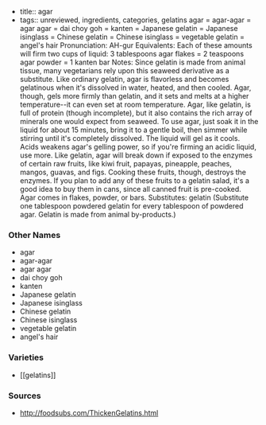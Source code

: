 - title:: agar
- tags:: unreviewed, ingredients, categories, gelatins
agar = agar-agar = agar agar = dai choy goh = kanten = Japanese gelatin = Japanese isinglass = Chinese gelatin = Chinese isinglass = vegetable gelatin = angel's hair Pronunciation: AH-gur Equivalents: Each of these amounts will firm two cups of liquid: 3 tablespoons agar flakes = 2 teaspoons agar powder = 1 kanten bar Notes: Since gelatin is made from animal tissue, many vegetarians rely upon this seaweed derivative as a substitute. Like ordinary gelatin, agar is flavorless and becomes gelatinous when it's dissolved in water, heated, and then cooled. Agar, though, gels more firmly than gelatin, and it sets and melts at a higher temperature--it can even set at room temperature. Agar, like gelatin, is full of protein (though incomplete), but it also contains the rich array of minerals one would expect from seaweed. To use agar, just soak it in the liquid for about 15 minutes, bring it to a gentle boil, then simmer while stirring until it's completely dissolved. The liquid will gel as it cools. Acids weakens agar's gelling power, so if you're firming an acidic liquid, use more. Like gelatin, agar will break down if exposed to the enzymes of certain raw fruits, like kiwi fruit, papayas, pineapple, peaches, mangos, guavas, and figs. Cooking these fruits, though, destroys the enzymes. If you plan to add any of these fruits to a gelatin salad, it's a good idea to buy them in cans, since all canned fruit is pre-cooked. Agar comes in flakes, powder, or bars. Substitutes: gelatin (Substitute one tablespoon powdered gelatin for every tablespoon of powdered agar. Gelatin is made from animal by-products.)

### Other Names

* agar
* agar-agar
* agar agar
* dai choy goh
* kanten
* Japanese gelatin
* Japanese isinglass
* Chinese gelatin
* Chinese isinglass
* vegetable gelatin
* angel's hair

### Varieties

* [[gelatins]]

### Sources
* http://foodsubs.com/ThickenGelatins.html
